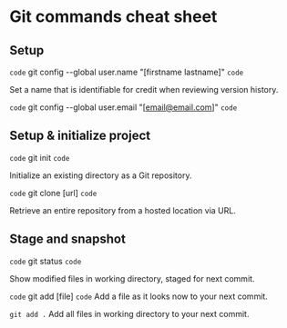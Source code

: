 # Git commands cheat sheet #

## Setup ##

`code` git config --global user.name "[firstname lastname]" `code`

Set a name that is identifiable for credit when reviewing version history. 

`code` git config --global user.email "[email@email.com]" `code`

## Setup & initialize project 

`code` git init `code` 

Initialize an existing directory as a Git repository. 

`code` git clone [url] `code`

Retrieve an entire repository from a hosted location via URL.

## Stage and snapshot ##

`code` git status `code`

Show modified files in working directory, staged for next commit. 

`code` git add [file] `code`
Add a file as it looks now to your next commit. 

` git add . ` 
Add all files in working directory to your next commit. 
